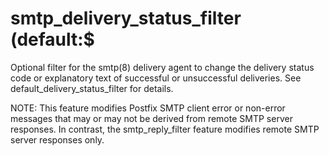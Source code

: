 # smtp_delivery_status_filter (default:$ 

 Optional filter for the smtp(8) delivery agent to change the
delivery status code or explanatory text of successful or unsuccessful
deliveries.  See default_delivery_status_filter for details.  

 NOTE: This feature modifies Postfix SMTP client error or non-error
messages that may or may not be derived from remote SMTP server
responses.  In contrast, the smtp_reply_filter feature modifies
remote SMTP server responses only.  


